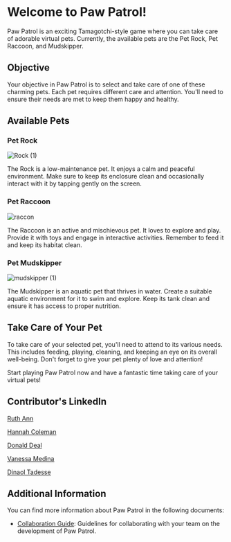 # Welcome to Paw Patrol!

Paw Patrol is an exciting Tamagotchi-style game where you can take care of adorable virtual pets. Currently, the available pets are the Pet Rock, Pet Raccoon, and Mudskipper.

## Objective

Your objective in Paw Patrol is to select and take care of one of these charming pets. Each pet requires different care and attention. You'll need to ensure their needs are met to keep them happy and healthy.

## Available Pets

### Pet Rock

![Rock (1)](https://github.com/Techwise-Team-15/my_pet/assets/32272045/332aecc0-1f92-46d4-9533-9318d4468cd6)

The Rock is a low-maintenance pet. It enjoys a calm and peaceful environment. Make sure to keep its enclosure clean and occasionally interact with it by tapping gently on the screen.

### Pet Raccoon
![raccon](https://github.com/Techwise-Team-15/my_pet/assets/32272045/8685983b-bdb1-4578-a5f0-015d779d8e43)

The Raccoon is an active and mischievous pet. It loves to explore and play. Provide it with toys and engage in interactive activities. Remember to feed it and keep its habitat clean.

### Pet Mudskipper
![mudskipper (1)](https://github.com/Techwise-Team-15/my_pet/assets/32272045/10515f31-ea5f-42af-a71e-23c02542d8ec)

The Mudskipper is an aquatic pet that thrives in water. Create a suitable aquatic environment for it to swim and explore. Keep its tank clean and ensure it has access to proper nutrition.

## Take Care of Your Pet

To take care of your selected pet, you'll need to attend to its various needs. This includes feeding, playing, cleaning, and keeping an eye on its overall well-being. Don't forget to give your pet plenty of love and attention!

Start playing Paw Patrol now and have a fantastic time taking care of your virtual pets!

## Contributor's LinkedIn

[Ruth Ann](https://www.linkedin.com/in/ruth-aakre-8a277b272/)

[Hannah Coleman](https://www.linkedin.com/in/hannah-coleman-711a62250/)

[Donald Deal](http://www.linkedin.com/in/donald-deal-240582271)

[Vanessa Medina](http://linkedin.com/in/vanessa-medina-638157269)

[Dinaol Tadesse](https://www.linkedin.com/in/dinaol-tadesse/)

## Additional Information

You can find more information about Paw Patrol in the following documents:

- [Collaboration Guide](CollabGuide.md): Guidelines for collaborating with your team on the development of Paw Patrol.
<!-- - [Game Overview](Overview.md): An overview of Paw Patrol, including its features and gameplay. -->